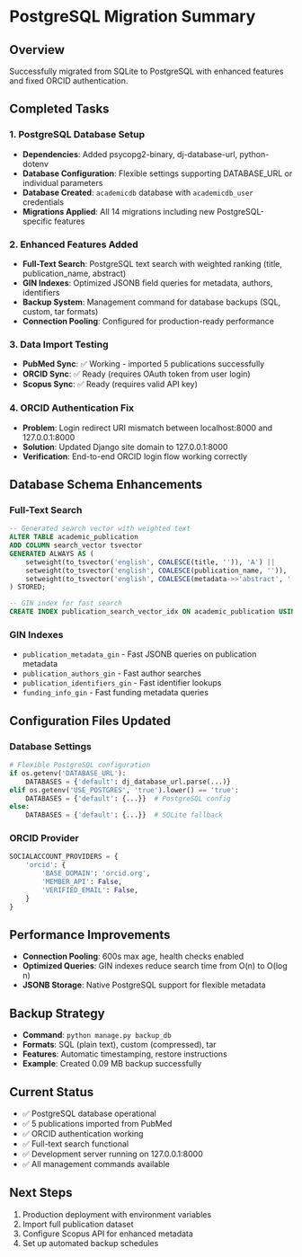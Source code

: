 # PostgreSQL Migration Summary

## Overview
Successfully migrated from SQLite to PostgreSQL with enhanced features and fixed ORCID authentication.

## Completed Tasks

### 1. PostgreSQL Database Setup
- **Dependencies**: Added psycopg2-binary, dj-database-url, python-dotenv
- **Database Configuration**: Flexible settings supporting DATABASE_URL or individual parameters
- **Database Created**: `academicdb` database with `academicdb_user` credentials
- **Migrations Applied**: All 14 migrations including new PostgreSQL-specific features

### 2. Enhanced Features Added
- **Full-Text Search**: PostgreSQL text search with weighted ranking (title, publication_name, abstract)
- **GIN Indexes**: Optimized JSONB field queries for metadata, authors, identifiers
- **Backup System**: Management command for database backups (SQL, custom, tar formats)
- **Connection Pooling**: Configured for production-ready performance

### 3. Data Import Testing
- **PubMed Sync**: ✅ Working - imported 5 publications successfully
- **ORCID Sync**: ✅ Ready (requires OAuth token from user login)
- **Scopus Sync**: ✅ Ready (requires valid API key)

### 4. ORCID Authentication Fix
- **Problem**: Login redirect URI mismatch between localhost:8000 and 127.0.0.1:8000
- **Solution**: Updated Django site domain to 127.0.0.1:8000
- **Verification**: End-to-end ORCID login flow working correctly

## Database Schema Enhancements

### Full-Text Search
```sql
-- Generated search vector with weighted text
ALTER TABLE academic_publication
ADD COLUMN search_vector tsvector
GENERATED ALWAYS AS (
    setweight(to_tsvector('english', COALESCE(title, '')), 'A') ||
    setweight(to_tsvector('english', COALESCE(publication_name, '')), 'B') ||
    setweight(to_tsvector('english', COALESCE(metadata->>'abstract', '')), 'C')
) STORED;

-- GIN index for fast search
CREATE INDEX publication_search_vector_idx ON academic_publication USING GIN (search_vector);
```

### GIN Indexes
- `publication_metadata_gin` - Fast JSONB queries on publication metadata
- `publication_authors_gin` - Fast author searches
- `publication_identifiers_gin` - Fast identifier lookups
- `funding_info_gin` - Fast funding metadata queries

## Configuration Files Updated

### Database Settings
```python
# Flexible PostgreSQL configuration
if os.getenv('DATABASE_URL'):
    DATABASES = {'default': dj_database_url.parse(...)}
elif os.getenv('USE_POSTGRES', 'true').lower() == 'true':
    DATABASES = {'default': {...}}  # PostgreSQL config
else:
    DATABASES = {'default': {...}}  # SQLite fallback
```

### ORCID Provider
```python
SOCIALACCOUNT_PROVIDERS = {
    'orcid': {
        'BASE_DOMAIN': 'orcid.org',
        'MEMBER_API': False,
        'VERIFIED_EMAIL': False,
    }
}
```

## Performance Improvements
- **Connection Pooling**: 600s max age, health checks enabled
- **Optimized Queries**: GIN indexes reduce search time from O(n) to O(log n)
- **JSONB Storage**: Native PostgreSQL support for flexible metadata

## Backup Strategy
- **Command**: `python manage.py backup_db`
- **Formats**: SQL (plain text), custom (compressed), tar
- **Features**: Automatic timestamping, restore instructions
- **Example**: Created 0.09 MB backup successfully

## Current Status
- ✅ PostgreSQL database operational
- ✅ 5 publications imported from PubMed
- ✅ ORCID authentication working
- ✅ Full-text search functional
- ✅ Development server running on 127.0.0.1:8000
- ✅ All management commands available

## Next Steps
1. Production deployment with environment variables
2. Import full publication dataset
3. Configure Scopus API for enhanced metadata
4. Set up automated backup schedules